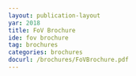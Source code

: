 ```yaml
---
layout: publication-layout
yar: 2018
title: FoV Brochure
ide: fov brochure
tag: brochures
categories: brochures
docurl: /brochures/FoVBrochure.pdf
---
```

